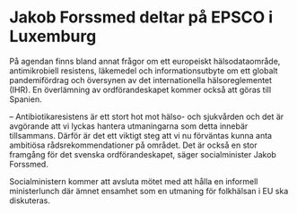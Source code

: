 # Jakob Forssmed deltar på EPSCO i Luxemburg

På agendan finns bland annat frågor om ett europeiskt hälsodataområde, antimikrobiell resistens, läkemedel och informationsutbyte om ett globalt pandemifördrag och översynen av det internationella hälsoreglementet (IHR). En överlämning av ordförandeskapet kommer också att göras till Spanien.

– Antibiotikaresistens är ett stort hot mot hälso- och sjukvården och det är avgörande att vi lyckas hantera utmaningarna som detta innebär tillsammans. Därför är det ett viktigt steg att vi nu förväntas kunna anta ambitiösa rådsrekommendationer på området. Det är också en stor framgång för det svenska ordförandeskapet, säger socialminister Jakob Forssmed.

Socialministern kommer att avsluta mötet med att hålla en informell ministerlunch där ämnet ensamhet som en utmaning för folkhälsan i EU ska diskuteras.
